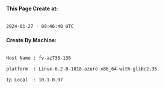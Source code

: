 
   
#### This Page Create at:

```bash

2024-01-27 - 09:46:40 UTC

```

#### Create By Machine:

```bash

Host Name : fv-az736-136

platform  : Linux-6.2.0-1018-azure-x86_64-with-glibc2.35

Ip Local  : 10.1.0.97

```

